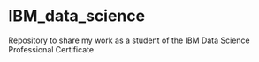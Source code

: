 # IBM_data_science
Repository to share my work as a student of the IBM Data Science Professional Certificate
